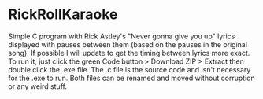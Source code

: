 # RickRollKaraoke
Simple C program with Rick Astley's "Never gonna give you up" lyrics displayed with pauses between them (based on the pauses in the original song). If possible I will update to get the timing between lyrics more exact. To run it, just click the green Code button > Download ZIP > Extract then double click the .exe file. The .c file is the source code and isn't necessary for the .exe to run. Both files can be renamed and moved without corruption or any weird stuff.
